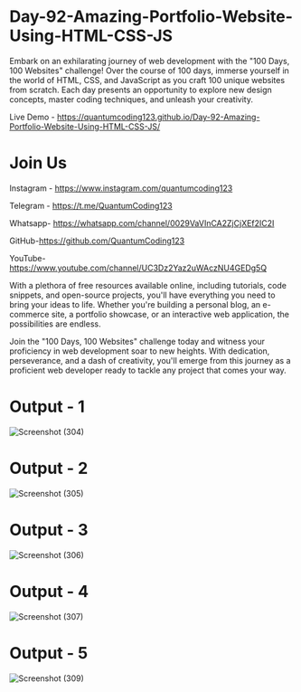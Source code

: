# Day-92-Amazing-Portfolio-Website-Using-HTML-CSS-JS

Embark on an exhilarating journey of web development with the "100 Days, 100 Websites" challenge! Over the course of 100 days, immerse yourself in the world of HTML, CSS, and JavaScript as you craft 100 unique websites from scratch. Each day presents an opportunity to explore new design concepts, master coding techniques, and unleash your creativity.

Live Demo - https://quantumcoding123.github.io/Day-92-Amazing-Portfolio-Website-Using-HTML-CSS-JS/

# Join Us

Instagram - https://www.instagram.com/quantumcoding123

Telegram - https://t.me/QuantumCoding123

Whatsapp- https://whatsapp.com/channel/0029VaVInCA2ZjCjXEf2IC2I

GitHub-https://github.com/QuantumCoding123

YouTube-https://www.youtube.com/channel/UC3Dz2Yaz2uWAczNU4GEDg5Q

With a plethora of free resources available online, including tutorials, code snippets, and open-source projects, you'll have everything you need to bring your ideas to life. Whether you're building a personal blog, an e-commerce site, a portfolio showcase, or an interactive web application, the possibilities are endless.

Join the "100 Days, 100 Websites" challenge today and witness your proficiency in web development soar to new heights. With dedication, perseverance, and a dash of creativity, you'll emerge from this journey as a proficient web developer ready to tackle any project that comes your way.

# Output - 1
![Screenshot (304)](https://github.com/user-attachments/assets/dd67f053-819d-4b40-b688-1d0ece5301cc)
 
# Output - 2

![Screenshot (305)](https://github.com/user-attachments/assets/f620b7f4-42fe-4bdc-9f46-00dc3d0ae532)

# Output - 3

![Screenshot (306)](https://github.com/user-attachments/assets/0b6b930a-62a8-482a-ba8f-74cf14a218ef)

# Output - 4

![Screenshot (307)](https://github.com/user-attachments/assets/e36cbb26-f184-4610-b10c-386d14fe97f6)

# Output - 5

![Screenshot (309)](https://github.com/user-attachments/assets/e5b5632e-1f0d-4290-8e5c-c0745ab217b7)

